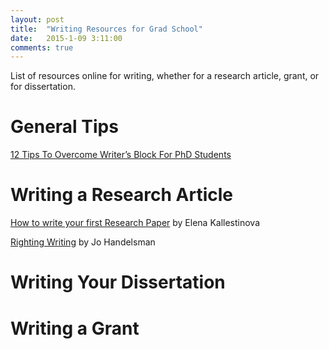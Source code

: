 ```yaml
---
layout: post
title:  "Writing Resources for Grad School"
date:   2015-1-09 3:11:00
comments: true
---
```

 
List of resources online for writing, whether for a research article, grant, or for dissertation.
 

# General Tips
[12 Tips To Overcome Writer’s Block For PhD Students](http://www.nextscientist.com/writers-block-phd-students)
 
 
# Writing a Research Article
[How to write your first Research Paper](http://www.ncbi.nlm.nih.gov/pmc/articles/PMC3178846/pdf/yjbm_84_3_181.pdf) by Elena Kallestinova


[Righting Writing](http://www.yale.edu/handelsmanlab/resources/Righting_Writing.pdf) by Jo Handelsman
 

# Writing Your Dissertation
 
 
# Writing a Grant
 
